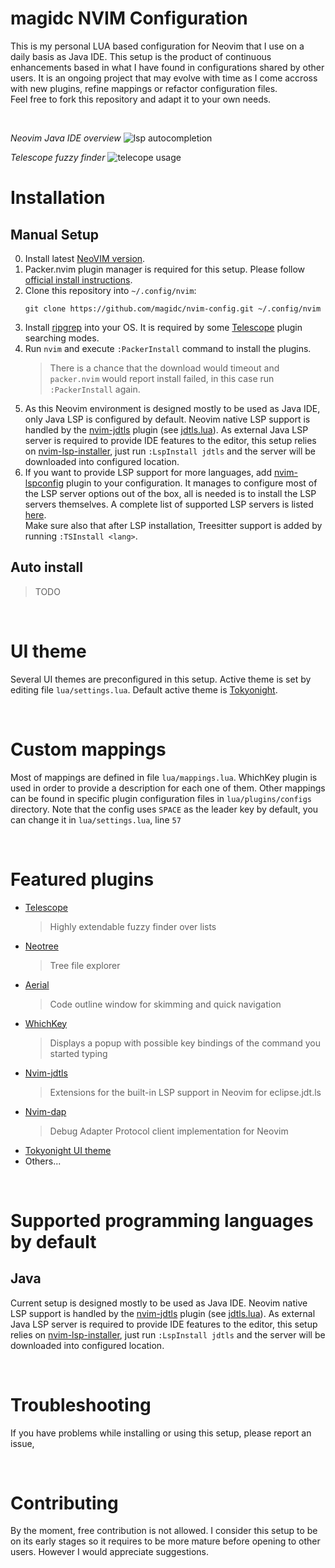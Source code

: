 # magidc NVIM Configuration

This is my personal LUA based configuration for Neovim that I use on a daily basis as Java IDE. This setup is the product of continuous enhancements based in what I have found in configurations shared by other users. It is an ongoing project that may evolve with time as I come accross with new plugins, refine mappings or refactor configuration files.<br>Feel free to fork this repository and adapt it to your own needs.

<br>

*Neovim Java IDE overview*
![lsp autocompletion](https://github.com/magidc/nvim-config/blob/master/nvim1.png?raw=true)

*Telescope fuzzy finder*
![telecope usage](https://github.com/magidc/nvim-config/blob/master/nvim_telescope.png?raw=true)

# Installation
## Manual Setup
0. Install latest [NeoVIM version](https://github.com/neovim/neovim/wiki/Installing-Neovim). 
1. Packer.nvim plugin manager is required for this setup. Please follow [official install instructions](https://github.com/wbthomason/packer.nvim#quickstart).
2. Clone this repository into `~/.config/nvim`:
    ```
    git clone https://github.com/magidc/nvim-config.git ~/.config/nvim
    ```
4. Install [ripgrep](https://github.com/BurntSushi/ripgrep) into your OS. It is required by some [Telescope](https://github.com/nvim-telescope/telescope.nvim) plugin searching modes.
3. Run `nvim` and execute `:PackerInstall` command to install the plugins.<br>
    > There is a chance that the download would timeout and `packer.nvim` would report install failed, in this case run `:PackerInstall` again.
4. As this Neovim environment is designed mostly to be used as Java IDE, only Java LSP is configured by default. Neovim native LSP support is handled by the [nvim-jdtls](https://github.com/mfussenegger/nvim-jdtls) plugin (see [jdtls.lua](https://github.com/magidc/nvim-config/blob/master/lua/lsp/configs/jdtls.lua)). As external Java LSP server is required to provide IDE features to the editor, this setup relies on [nvim-lsp-installer](https://github.com/williamboman/nvim-lsp-installer/), just run `:LspInstall jdtls` and the server will be downloaded into configured location.
5. If you want to provide LSP support for more languages, add [nvim-lspconfig](https://github.com/neovim/nvim-lspconfig) plugin to your configuration. It manages to configure most of the LSP server options out of the box, all is needed is to install the LSP servers themselves. A complete list of supported LSP servers is listed [here](https://github.com/neovim/nvim-lspconfig/blob/master/doc/server_configurations.md).<br>
Make sure also that after LSP installation, Treesitter support is added by running  `:TSInstall <lang>`.

## Auto install
> TODO
 
<br>

# UI theme
Several UI themes are preconfigured in this setup. Active theme is set by editing file `lua/settings.lua`.
Default active theme is [Tokyonight](https://github.com/folke/tokyonight.nvim).

<br>

# Custom mappings
Most of mappings are defined in file `lua/mappings.lua`. WhichKey plugin is used in order to provide a description for each one of them.
Other mappings can be found in specific plugin configuration files in `lua/plugins/configs` directory.
Note that the config uses `SPACE` as the leader key by default, you can change it in `lua/settings.lua`, line `57`

<br>

# Featured plugins
* [Telescope](https://github.com/nvim-telescope/telescope.nvim)
    > Highly extendable fuzzy finder over lists
* [Neotree](https://github.com/nvim-neo-tree/neo-tree.nvim)
    > Tree file explorer 
* [Aerial](https://github.com/stevearc/aerial.nvim)
    > Code outline window for skimming and quick navigation
* [WhichKey](https://github.com/folke/which-key.nvim)
    > Displays a popup with possible key bindings of the command you started typing
* [Nvim-jdtls](https://github.com/mfussenegger/nvim-jdtls)
    > Extensions for the built-in LSP support in Neovim for eclipse.jdt.ls
* [Nvim-dap](https://github.com/mfussenegger/nvim-dap)
    > Debug Adapter Protocol client implementation for Neovim
* [Tokyonight UI theme](https://github.com/folke/tokyonight.nvim)
* Others...
  
<br>

# Supported programming languages by default
## Java
Current setup is designed mostly to be used as Java IDE. Neovim native LSP support is handled by the [nvim-jdtls](https://github.com/mfussenegger/nvim-jdtls) plugin (see [jdtls.lua](https://github.com/magidc/nvim-config/blob/master/lua/lsp/configs/jdtls.lua)). As external Java LSP server is required to provide IDE features to the editor, this setup relies on [nvim-lsp-installer](https://github.com/williamboman/nvim-lsp-installer/), just run `:LspInstall jdtls` and the server will be downloaded into configured location.

<br>

# Troubleshooting
If you have problems while installing or using this setup, please report an issue, 

<br>

# Contributing
By the moment, free contribution is not allowed. I consider this setup to be on its early stages so it requires to be more mature before opening to other users. However I would appreciate suggestions.

